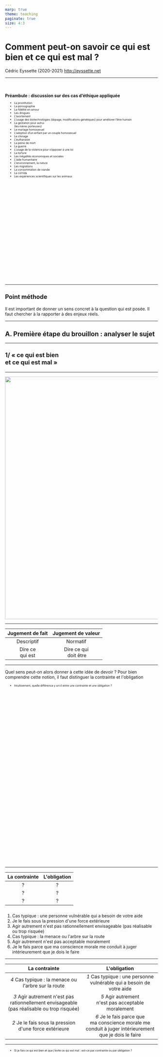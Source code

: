 ```yaml
---
marp: true
theme: teaching
paginate: true
size: 4:3
---
```


<!-- _class: titre -->

# Comment peut-on savoir ce qui est bien et ce qui est mal ?
Cédric Eyssette (2020-2021)
http://eyssette.net

<!-- Perspective principale : La morale ; Notions principales : le devoir, la conscience ; Perspectives ou notions secondaires : la culture, la politique, la connaissance, la liberté, la nature, la raison, la vérité -->

---
<!-- _class: colonnes pm -->
<style scoped>
h4{margin-bottom:10px; margin-top:50px!important;}
ul {
    font-size:63%;
    display:flex;
    flex-direction:column;
    flex-wrap: wrap;
    margin-left:0px;
    padding:0;
    height:590px!important;
    max-width:490px;
}
ul li {
    margin:0;
    margin-left:30px;
    padding-right:20px;
    text-align:left;
}
section.pm:before{top:640px}
</style>

#### Préambule : discussion sur des cas d’éthique appliquée <!-- fit -->

<div class="puces">

- La prostitution
- La pornographie
- La fidélité en amour
- Les drogues
- L’avortement
- L’usage des biotechnologies (dopage, modifications génétiques) pour améliorer l’être humain
- La gestation pour autrui<br/>(les mères porteuses)
- Le mariage homosexuel
- L’adoption d’un enfant par un couple homosexuel
- Le clonage
- L’euthanasie
- La peine de mort
- La guerre
- L’usage de la violence pour s’opposer à une loi
- La torture
- Les inégalités économiques et sociales
- L’aide humanitaire
- L'environnement, la nature
- Les migrations
- La consommation de viande
- La corrida
- Les expériences scientifiques sur les animaux
</div>


---
<!-- _class: pointmethode -->
### Point méthode
Il est important de donner un sens concret à la question qui est posée. Il faut chercher à la rapporter à des enjeux réels.


---
<!-- _class: souspartie -->
## A. Première étape du brouillon : analyser le sujet 

---
<!-- _class: etape -->
<style scoped>
h3{font-size:140%}
</style>
### 1/ « ce qui est bien <br/>et ce qui est mal »

---
<!-- _class: i1t0  -->

![](https://raw.githubusercontent.com/eyssette/graphviz-examples/master/diagram/bien-mal-sens-moral.svg)


---
<!-- _class: -->
|Jugement de fait|Jugement de valeur|
|:-:|:-:|
|Descriptif|Normatif|
|Dire ce<br/>qui est|Dire ce qui<br/> doit être|

---
<!-- _class:  -->

Quel sens peut-on alors donner à cette idée de devoir ? Pour bien comprendre cette notion, il faut distinguer la contrainte et l'obligation

- Intuitivement, quelle différence y a&#x2011;t&#x2011;il entre une contrainte et une obligation ?


---
<!-- _class: exercice tableau colonnes fmmmmm-->

|La contrainte|L'obligation|
|:-:|:-:|
|?|?|
|?|?|
|?|?|


1. Cas typique : une personne vulnérable qui a besoin de votre aide
2. Je le fais sous la pression d'une force extérieure
3. Agir autrement n'est pas rationnellement envisageable (pas réalisable ou trop risquée)
4. Cas typique : la menace ou l'arbre sur la route
5. Agir autrement n'est pas acceptable moralement
6. Je le fais parce que ma conscience morale me conduit à juger intérieurement que je dois le faire


---
<!-- _class: exercice tableau-r fmm-->

|La contrainte|L'obligation|
|:-:|:-:|
|_4_ Cas typique : la menace ou l'arbre sur la route|_1_ Cas typique : une personne vulnérable qui a besoin de votre aide|
|_3_ Agir autrement n'est pas rationnellement envisageable (pas réalisable ou trop risquée)|_5_ Agir autrement<br/>n'est pas acceptable moralement|
|_2_ Je le fais sous la pression d'une force extérieure|_6_ Je le fais parce que ma conscience morale me conduit à juger intérieurement que je dois le faire|


---
<!-- _class:  -->
- Si je fais ce qui est bien et que j'évite ce qui est mal : est-ce par contrainte ou par obligation ?

---
<!-- _class: i1t0 pp -->
![](https://data.by-night.fr/uploads/documents/2017/11/08/59ffae76d5bf9.jpg)

<!-- films : Le seigneur des anneaux / L'homme invisible ; série : The Boys -->


---
<!-- _class: cinema fm-->

[![](https://upload.wikimedia.org/wikipedia/commons/thumb/8/87/The_Invisible_Man_%281933_poster_-_Style_B%29.jpg/1920px-The_Invisible_Man_%281933_poster_-_Style_B%29.jpg)](https://drive.google.com/file/d/0B33DtpyVkjZFT0pqejNRREZiOVE/view?usp=sharing)

>« Jack Griffin, un scientifique obnubilé par son travail, a réussi la prouesse de devenir invisible grâce à une formule qu'il a inventée. Le problème, c'est qu'il n'arrive pas à inverser les effets. À la recherche obsessionnelle d'un antidote qui lui redonnera son apparence normale, Griffin se réfugie alors dans l'auberge d'un petit village isolé pour y travailler. Mais le comportement de cet homme invisible change, il devient fou, agressif, et épris d'une terrifiante envie de pouvoir... » ([source](https://fr.wikipedia.org/wiki/L%27Homme_invisible_(film,_1933)))

---
<!-- _class: etape -->
<style scoped>
h3{font-size:140%}
</style>
### 2/ « Comment peut-on savoir … ? »

---
<!-- _class: fpppp -->

|La simple croyance|La connaissance|
|:-:|:-:|
|On ne peut pas justifier objectivement une affirmation|On peut justifier objectivement une affirmation|
|On n'a pas<br/> de preuve|On a une<br/> preuve|

* Comment peut-on prouver une affirmation ?


---
<!-- _class: i1t1 vertical pp fppp-->
![](https://upload.wikimedia.org/wikipedia/commons/0/07/Le_Caravage_-_L%27incr%C3%A9dulit%C3%A9_de_Saint_Thomas.jpg)

Le Caravage, _L'Incrédulité de saint Thomas_ (1603)

---
<!-- _class: i1t1 vertical pp -->
<style scoped>
img {width:800px}
</style>

La somme des angles d'un triangle est égale à 180 degrés

![](https://upload.wikimedia.org/wikipedia/commons/4/46/Triangle_sommeangles_Amiot.svg)


---
<!-- _class: souspartie -->
## B. Deuxième étape du brouillon : problématiser le sujet

---
<!-- _class: pointmethode -->
<style scoped>
ol{padding-top:10px;}
</style>
### Rappel
Pour problématiser un sujet de dissertation, il faut :
1. remplacer les termes par leur définition
2. introduire le “ou bien”

---
<!-- _class: fppppppppp -->
<style scoped>
span{color:#9e0a0a;}
</style>
Comment peut-on justifier objectivement la vérité des affirmations à propos de ce que nous devons faire ou ne pas faire ? Le bien et le mal ne sont-ils que des conventions que nous respectons par crainte d’une sanction sociale, sans véritable fondement ? <span>Ou bien</span> : y a-t-il des vérités en morale que nous pourrions saisir par expérience ou par l’usage de notre raison ?


---
<!-- _class: souspartie -->
## C. Troisième étape du brouillon : trouver des idées


---
<!-- _class: entete lecture  -->

### Travail sur un dossier de textes

Dossier de textes sur la question : « Comment peut-on savoir ce qui est bien et ce qui est mal ? »

- Lire une première fois tous les textes ([lien vers le dossier](https://docs.google.com/document/d/1LBKhPkUpoh9wdU4C4STyDQwv-vjxqGlgXucEFCCJi_U/edit?usp=sharing)) en lecture rapide
- Répondre par écrit, sur une feuille à part, aux questions 1 et 2

---
<!-- _class: souspartie -->
## D. Quatrième étape du brouillon : organiser ses idées